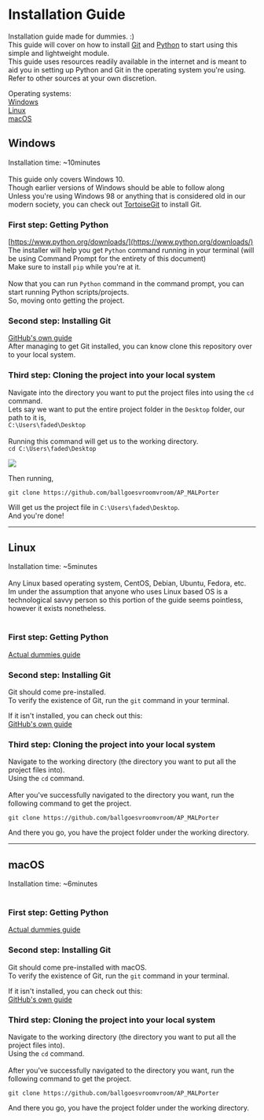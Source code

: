 # Installation Guide

Installation guide made for dummies. :)<br />
This guide will cover on how to install [Git](https://git-scm.com/) and [Python](https://www.python.org/) to start using this simple and lightweight module.<br />
This guide uses resources readily available in the internet and is meant to aid you in setting up Python and Git in the operating system you're using.<br />
Refer to other sources at your own discretion.<br />

Operating systems:<br />
[Windows](https://github.com/ballgoesvroomvroom/AP_MALPorter/tree/main/installation_guide#windows)<br />
[Linux](https://github.com/ballgoesvroomvroom/AP_MALPorter/tree/main/installation_guide#linux)<br />
[macOS](https://github.com/ballgoesvroomvroom/AP_MALPorter/tree/main/installation_guide#macos)

## Windows
Installation time: ~10minutes<br />
<br />
This guide only covers Windows 10.<br />
Though earlier versions of Windows should be able to follow along<br />
Unless you're using Windows 98 or anything that is considered old in our modern society, you can check out [TortoiseGit](https://tortoisegit.org/docs/tortoisegit/tgit-intro-install.html) to install Git.
<br />
### First step: Getting Python
[https://www.python.org/downloads/](https://www.python.org/downloads/)<br />
The installer will help you get `Python` command running in your terminal (will be using Command Prompt for the entirety of this document)<br />
Make sure to install `pip` while you're at it.<br />
<br />
Now that you can run `Python` command in the command prompt, you can start running Python scripts/projects.<br />
So, moving onto getting the project.

### Second step: Installing Git
[GitHub's own guide](https://github.com/git-guides/install-git#install-git-on-windows)<br />
After managing to get Git installed, you can know clone this repository over to your local system.<br />

### Third step: Cloning the project into your local system
Navigate into the directory you want to put the project files into using the `cd` command.<br />
Lets say we want to put the entire project folder in the `Desktop` folder, our path to it is,<br />
`C:\Users\faded\Desktop`<br /><br />
Running this command will get us to the working directory.<br />
`cd C:\Users\faded\Desktop`<br />

![](https://github.com/ballgoesvroomvroom/AP_MALPorter/tree/main/installation_guide/static/win_cd_cmd.png)

Then running,<br />
```git
git clone https://github.com/ballgoesvroomvroom/AP_MALPorter
```
Will get us the project file in `C:\Users\faded\Desktop`.<br />
And you're done!

---
## Linux
Installation time: ~5minutes<br />
<br />
Any Linux based operating system, CentOS, Debian, Ubuntu, Fedora, etc.<br />
Im under the assumption that anyone who uses Linux based OS is a technological savvy person so this portion of the guide seems pointless, however it exists nonetheless.<br />
<br />
### First step: Getting Python
[Actual dummies guide](https://www.dummies.com/programming/python/how-to-install-python-on-a-linux-system/)

### Second step: Installing Git
Git should come pre-installed.<br />
To verify the existence of Git, run the `git` command in your terminal.<br />

If it isn't installed, you can check out this:<br />
[GitHub's own guide](https://github.com/git-guides/install-git#install-git-on-linux)

### Third step: Cloning the project into your local system
Navigate to the working directory (the directory you want to put all the project files into).<br />
Using the `cd` command.<br />
<br />
After you've successfully navigated to the directory you want, run the following command to get the project.<br />
```git
git clone https://github.com/ballgoesvroomvroom/AP_MALPorter
```
And there you go, you have the project folder under the working directory.

---
## macOS
Installation time: ~6minutes<br />
<br />
### First step: Getting Python
[Actual dummies guide](https://www.dummies.com/programming/python/how-to-install-python-on-a-mac/)

### Second step: Installing Git
Git should come pre-installed with macOS.<br />
To verify the existence of Git, run the `git` command in your terminal.<br />

If it isn't installed, you can check out this:<br />
[GitHub's own guide](https://github.com/git-guides/install-git#install-git-on-mac)

### Third step: Cloning the project into your local system
Navigate to the working directory (the directory you want to put all the project files into).<br />
Using the `cd` command.<br />
<br />
After you've successfully navigated to the directory you want, run the following command to get the project.<br />
```git
git clone https://github.com/ballgoesvroomvroom/AP_MALPorter
```
And there you go, you have the project folder under the working directory.